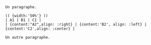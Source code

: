     Un paragraphe.

    (( {width:'50%'} ))
    | A1 | B1 | C1 |
    | {content:"A2",align: :right} | {content:'B2', align: :left} | {content:'C2',align: :center} |

    Un autre paragraphe.
